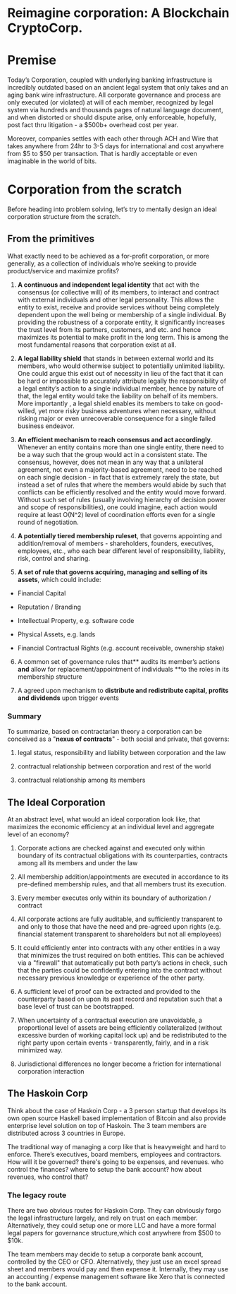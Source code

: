 # Reimagine corporation: A Blockchain CryptoCorp. 

# Premise

Today’s Corporation, coupled with underlying banking infrastructure is incredibly outdated based on an ancient legal system that only takes and an aging bank wire infrastructure. All corporate governance and process are only executed (or violated) at will of each member, recognized by legal system via hundreds and thousands pages of natural language document,  and when distorted or should dispute arise, only enforceable, hopefully, post fact thru litigation - a $500b+ overhead cost per year.

Moreover, companies settles with each other through ACH and Wire that takes anywhere from 24hr to 3-5 days for international and cost anywhere from $5 to $50 per transaction. That is hardly acceptable or even imaginable in the world of bits.

# Corporation from the scratch

Before heading into problem solving, let’s try to mentally design an ideal corporation structure from the scratch.

## From the primitives

What exactly need to be achieved as a for-profit corporation, or more generally, as a collection of  individuals who’re seeking to provide product/service and maximize profits?

1. **A continuous and independent legal identity** that act with the consensus (or collective will) of its members, to interact and contract with external individuals and other legal personality. This allows the entity to exist, receive and provide services without being completely dependent upon the well being or membership of a single individual. By providing the robustness of a corporate entity, it significantly increases the trust level from its partners, customers, and etc. and hence maximizes its potential to make profit in the long term. This is among the most fundamental reasons that corporation exist at all.

2. **A legal liability shield** that stands in between external world and its members, who would otherwise subject to potentially unlimited liability. One could argue this exist out of necessity in lieu of the fact that it can be hard or impossible to accurately attribute legally the responsibility of a legal entity’s action to a single individual member, hence by nature of that, the legal entity would take the liability on behalf of its members. More importantly , a legal shield enables its members to take on good-willed, yet more risky business adventures when necessary, without risking major or even unrecoverable consequence for a single failed business endeavor. 

3. **An efficient mechanism to reach consensus and act accordingly**. Whenever an entity contains more than one single entity, there need to be a way such that the group would act in a consistent state. The consensus, however, does not mean in any way that a unilateral agreement, not even a majority-based agreement, need to be reached on each single decision - in fact that is extremely rarely the state, but instead a set of rules that where the members would abide by such that conflicts can be efficiently resolved and the entity would move forward. Without such set of rules (usually involving  hierarchy of decision power and scope of responsibilities), one could imagine, each action would require at least O(N^2) level of coordination efforts even for a single round of negotiation.

4. **A potentially tiered membership ruleset**, that governs appointing and addition/removal of members - shareholders, founders, executives, employees, etc., who each bear different level of responsibility, liability, risk, control and sharing.
5. **A set of rule that governs acquiring, managing and selling of its assets**, which could include:
* Financial Capital

* Reputation / Branding

* Intellectual Property, e.g. software code

* Physical Assets, e.g. lands

* Financial Contractual Rights (e.g. account receivable, ownership stake)

6. A common set of governance rules that** audits its member’s actions **and** allow for replacement/appointment of individuals **to the roles in its membership structure

7. A agreed upon mechanism to **distribute and redistribute capital, profits and dividends** upon trigger events

### Summary

To summarize, based on contractarian theory a corporation can be conceived as a "**nexus of contracts**" - both social and private, that governs:

1. legal status, responsibility and liability between corporation and the law

2. contractual relationship between corporation and rest of the world

3. contractual relationship among its members

## The Ideal Corporation

At an abstract level, what would an ideal corporation look like, that maximizes the economic efficiency at an individual level and aggregate level of an economy?

1. Corporate actions are checked against and executed only within boundary of its contractual obligations with its counterparties, contracts among all its members and under the law

2. All membership addition/appointments are executed in accordance to its pre-defined membership rules, and that all members trust its execution.

3. Every member executes only within its boundary of authorization / contract

4. All corporate actions are fully auditable, and sufficiently transparent to and only to those that have the need and pre-agreed upon rights (e.g. financial statement transparent to shareholders but not all employees)

5. It could efficiently enter into contracts with any other entities in a way that minimizes the trust required on both entities. This can be achieved via a "firewall" that automatically put both party’s actions in check, such that the parties could be confidently entering into the contract without necessary previous knowledge or experience of the other party.

6. A sufficient level of proof can be extracted and provided to the counterparty based on upon its past record and reputation such that a base level of trust can be bootstrapped. 

7. When uncertainty of a contractual execution are unavoidable, a proportional level of assets are being efficiently collateralized (without excessive burden of working capital lock up) and be redistributed to the right party upon certain events -   transparently, fairly, and in a risk minimized way.

8. Jurisdictional differences no longer become a friction for international corporation interaction

## The Haskoin Corp

Think about the case of Haskoin Corp - a 3 person startup that develops its own open source Haskell based implementation of Bitcoin and also provide enterprise level solution on top of Haskoin. The 3 team members are distributed across 3 countries in Europe.

The traditional way of managing a corp like  that is  heavyweight and hard to enforce.  There’s executives, board members, employees and contractors. How will it be governed? there's going to be expenses, and revenues. who control the finances? where to setup the bank account? how about revenues, who control that?

### The legacy route

There are two obvious routes for Haskoin Corp.  They can obviously forgo the legal infrastructure largely, and rely on trust on each member. Alternatively, they could setup one or more LLC and have a more formal legal papers for governance structure,which cost anywhere from $500 to $10k. 

The team members may decide to setup a corporate bank account, controlled by the CEO or CFO. Alternatively, they just use an excel spread sheet and members would pay and then expense it.  Internally, they may use an accounting / expense management software  like Xero that is connected to the bank account.
